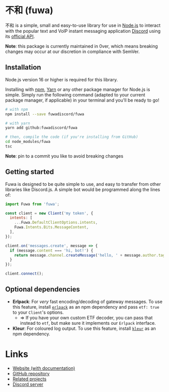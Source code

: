# 不和 (fuwa)

不和 is a simple, small and easy-to-use library for use in
[Node.js](https://nodejs.org) to interact with the popular text and VoIP instant
messaging application [Discord](https://discord.com) using its
[official API](https://discord.com/developers/docs).

**Note**: this package is currently maintained in 0ver, which means breaking
changes may occur at our discretion in compliance with SemVer.

## Installation

Node.js version 16 or higher is required for this library.

Installing with [npm](https://npmjs.com), [Yarn](https://yarnpkg.com) or any
other package manager for Node.js is simple. Simply run the following command
(adapted to your current package manager, if applicable) in your terminal and
you'll be ready to go!

```sh
# with npm
npm install --save fuwadiscord/fuwa

# with yarn
yarn add github:fuwadiscord/fuwa

# then, compile the code (if you're installing from GitHub)
cd node_modules/fuwa
tsc
```

**Note**: pin to a commit you like to avoid breaking changes

## Getting started

Fuwa is designed to be quite simple to use, and easy to transfer from other
libraries like Discord.js. A simple bot would be programmed along the lines of:

```js
import Fuwa from 'fuwa';

const client = new Client('my token', {
  intents: [
    ...Fuwa.DefaultClientOptions.intents,
    Fuwa.Intents.Bits.MessageContent,
  ],
});

client.on('messages.create', message => {
  if (message.content === 'hi, bot!') {
    return message.channel.createMessage('hello, ' + message.author.tag);
  }
});

client.connect();
```

## Optional dependencies

- **Erlpack**: For _very_ fast encoding/decoding of gateway messages. To use
  this feature, install [`erlpack`](https://npm.im/erlpack) as an npm dependency
  and pass `etf: true` to your `Client`'s options.
  - => If you have your own custom ETF decoder, you can pass that instead to
    `etf`, but make sure it implements our `Erlpack` interface.
- **Kleur**: For coloured log output. To use this feature, install
  [`kleur`](https://npm.im/kleur) as an npm dependency.

# Links

- [Website (with documentation)](https://fuwadiscord.github.io/fuwa)
- [GitHub repository](https://github.com/FuwaDiscord/fuwa)
- [Related projects](https://discord.com/developers/docs/topics/community-resources)
- [Discord server](https://discord.gg/tDG9BMz5s7)
